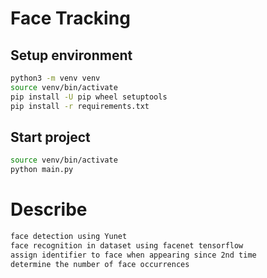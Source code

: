 # Face Tracking

## Setup environment

```bash
python3 -m venv venv
source venv/bin/activate
pip install -U pip wheel setuptools
pip install -r requirements.txt
```

## Start project

```bash
source venv/bin/activate
python main.py
```
# Describe
```bash
face detection using Yunet
face recognition in dataset using facenet tensorflow
assign identifier to face when appearing since 2nd time
determine the number of face occurrences
